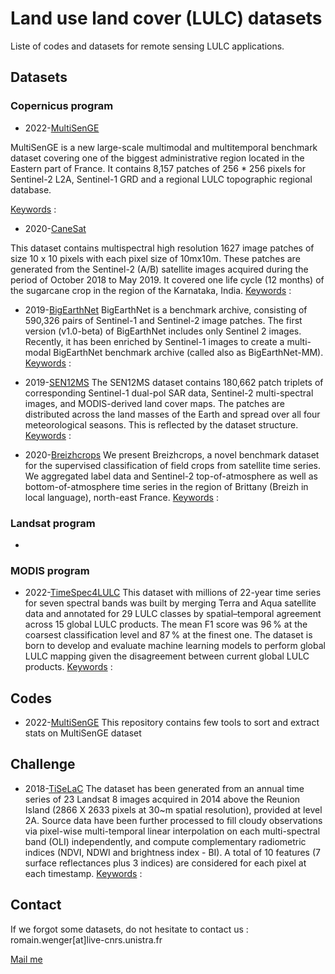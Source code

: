 # Land use land cover (LULC) datasets 

Liste of codes and datasets for remote sensing LULC applications.

## Datasets

### Copernicus program

- 2022-[MultiSenGE](https://zenodo.org/record/6375466) 

MultiSenGE is a new large-scale multimodal and multitemporal benchmark dataset covering one of the biggest administrative region located in the Eastern part of France. It contains 8,157 patches of 256 * 256 pixels for Sentinel-2 L2A, Sentinel-1 GRD and a regional LULC topographic regional database.

<ins>Keywords</ins> :

- 2020-[CaneSat](https://ieee-dataport.org/documents/canesat)

This dataset contains multispectral high resolution 1627 image patches of size 10 x 10 pixels with each pixel size of 10mx10m. These patches are generated from the Sentinel-2 (A/B) satellite images acquired during the period of October 2018 to May 2019. It covered one life cycle (12 months) of the sugarcane crop in the region of the Karnataka, India.
<ins>Keywords</ins> :

- 2019-[BigEarthNet](https://bigearth.net/)
BigEarthNet is a benchmark archive, consisting of 590,326 pairs of Sentinel-1 and Sentinel-2 image patches. The first version (v1.0-beta) of BigEarthNet includes only Sentinel 2 images. Recently, it has been enriched by Sentinel-1 images to create a multi-modal BigEarthNet benchmark archive (called also as BigEarthNet-MM).
<ins>Keywords</ins> :

- 2019-[SEN12MS](https://www.isprs-ann-photogramm-remote-sens-spatial-inf-sci.net/IV-2-W7/153/2019/)
The SEN12MS dataset contains 180,662 patch triplets of corresponding Sentinel-1 dual-pol SAR data, Sentinel-2 multi-spectral images, and MODIS-derived land cover maps. The patches are distributed across the land masses of the Earth and spread over all four meteorological seasons. This is reflected by the dataset structure.
<ins>Keywords</ins> :

- 2020-[Breizhcrops](https://breizhcrops.org/)
We present Breizhcrops, a novel benchmark dataset for the supervised classification of field crops from satellite time series. We aggregated label data and Sentinel-2 top-of-atmosphere as well as bottom-of-atmosphere time series in the region of Brittany (Breizh in local language), north-east France.
<ins>Keywords</ins> :

### Landsat program

- 

### MODIS program

- 2022-[TimeSpec4LULC](https://essd.copernicus.org/articles/14/1377/2022/essd-14-1377-2022-discussion.html)
This dataset with millions of 22-year time series for seven spectral bands was built by merging Terra and Aqua satellite data and annotated for 29 LULC classes by spatial–temporal agreement across 15 global LULC products. The mean F1 score was 96 % at the coarsest classification level and 87 % at the finest one. The dataset is born to develop and evaluate machine learning models to perform global LULC mapping given the disagreement between current global LULC products.
<ins>Keywords</ins> :

## Codes

- 2022-[MultiSenGE](https://github.com/r-wenger/MultiSenGE-Tools)
This repository contains few tools to sort and extract stats on MultiSenGE dataset

## Challenge

- 2018-[TiSeLaC](https://sites.google.com/site/dinoienco/tiselac-time-series-land-cover-classification-challenge?authuser=0)
The dataset has been generated from an annual time series of 23 Landsat 8 images acquired in 2014 above the Reunion Island (2866 X 2633 pixels at 30~m spatial resolution), provided at level 2A. Source data have been further processed to fill cloudy observations via pixel-wise multi-temporal linear interpolation on each multi-spectral band (OLI) independently, and compute complementary radiometric indices (NDVI, NDWI and brightness index - BI). A total of 10 features (7 surface reflectances plus 3 indices) are considered for each pixel at each timestamp. 
<ins>Keywords</ins> :

## Contact

If we forgot some datasets, do not hesitate to contact us : romain.wenger[at]live-cnrs.unistra.fr

[Mail me](mailto:romain.wenger@live-cnrs.unistra.fr?subject=[GitHub]%20LULC%20datasets)
